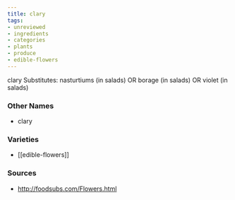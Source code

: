 ```yaml
---
title: clary
tags:
- unreviewed
- ingredients
- categories
- plants
- produce
- edible-flowers
---
```

clary Substitutes: nasturtiums (in salads) OR borage (in salads) OR violet (in salads)

### Other Names

* clary

### Varieties

* [[edible-flowers]]

### Sources
* http://foodsubs.com/Flowers.html

